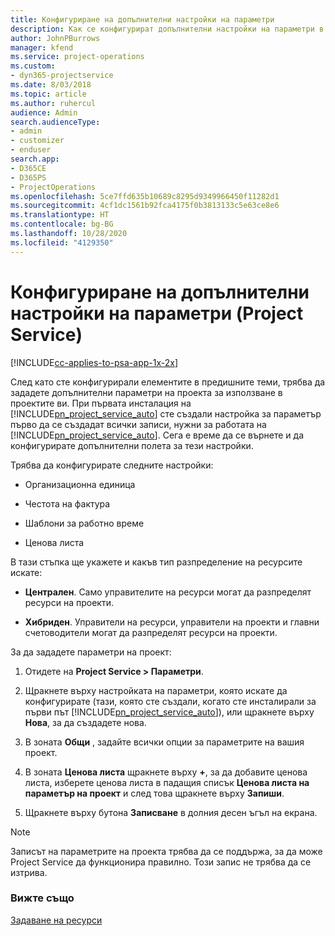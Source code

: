```yaml
---
title: Конфигуриране на допълнителни настройки на параметри
description: Как се конфигурират допълнителни настройки на параметри в Project Service
author: JohnPBurrows
manager: kfend
ms.service: project-operations
ms.custom:
- dyn365-projectservice
ms.date: 8/03/2018
ms.topic: article
ms.author: ruhercul
audience: Admin
search.audienceType:
- admin
- customizer
- enduser
search.app:
- D365CE
- D365PS
- ProjectOperations
ms.openlocfilehash: 5ce7ffd635b10689c8295d9349966450f11282d1
ms.sourcegitcommit: 4cf1dc1561b92fca4175f0b3813133c5e63ce8e6
ms.translationtype: HT
ms.contentlocale: bg-BG
ms.lasthandoff: 10/28/2020
ms.locfileid: "4129350"
---
```

# <a name="configure-additional-parameter-settings-project-service"></a>Конфигуриране на допълнителни настройки на параметри (Project Service)

[!INCLUDE[cc-applies-to-psa-app-1x-2x](../includes/cc-applies-to-psa-app-1x-2x.md)]

След като сте конфигурирали елементите в предишните теми, трябва да зададете допълнителни параметри на проекта за използване в проектите ви. При първата инсталация на [!INCLUDE[pn_project_service_auto](../includes/pn-project-service-auto.md)] сте създали настройка за параметър първо да се създадат всички записи, нужни за работата на [!INCLUDE[pn_project_service_auto](../includes/pn-project-service-auto.md)]. Сега е време да се върнете и да конфигурирате допълнителни полета за тези настройки.  
  
 Трябва да конфигурирате следните настройки:  
  
-   Организационна единица  
  
-   Честота на фактура  
  
-   Шаблони за работно време  
  
-   Ценова листа  
 
В тази стъпка ще укажете и какъв тип разпределение на ресурсите искате:  
  
- **Централен**. Само управителите на ресурси могат да разпределят ресурси на проекти.  
  
- **Хибриден**. Управители на ресурси, управители на проекти и главни счетоводители могат да разпределят ресурси на проекти.  
  
 
За да зададете параметри на проект:  
  
1. Отидете на **Project Service > Параметри**.  
  
2. Щракнете върху настройката на параметри, която искате да конфигурирате (тази, която сте създали, когато сте инсталирали за първи път [!INCLUDE[pn_project_service_auto](../includes/pn-project-service-auto.md)]), или щракнете върху **Нова**, за да създадете нова.  
  
3. В зоната **Общи** , задайте всички опции за параметрите на вашия проект.  
  
4. В зоната **Ценова листа** щракнете върху **+**, за да добавите ценова листа, изберете ценова листа в падащия списък **Ценова листа на параметър на проект** и след това щракнете върху **Запиши**.  
  
5. Щракнете върху бутона **Записване** в долния десен ъгъл на екрана.  

> [!NOTE]
> Записът на параметрите на проекта трябва да се поддържа, за да може Project Service да функционира правилно. Този запис не трябва да се изтрива.

### <a name="see-also"></a>Вижте също  
 [Задаване на ресурси](../psa/set-up-resources.md)
